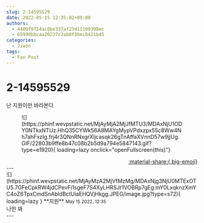 ```yaml
---
slug: 2-14595529
date: 2022-05-15 12:35:02+09:00
authors:
  - 4409f9714ac8be337af23d11109398ec
  - 6599dbbcaa26237c2ab0f3becb421b45
categories:
  - Jiwon
tags:
  - Fan Post
---
```


# 2-14595529

<div class="post-container" markdown="1">
<div class="content-container md-sidebar__scrollwrap" markdown="1">

난 지원이만 바라본다
<figure markdown="1">
![](https://phinf.wevpstatic.net/MjAyMjA2MjJfMTU3/MDAxNjU1ODY0NTkxNTUz.HhQ35CYWk56A8MAYgMypVPdxzpx55c8Ww4Nh7ahFxzIg.frj4r3QNnRNxgrXljcasqk26gTnAffaXVnnD57w9jjUg.GIF/22803b9ffe8b47c08b2b5d9a794e5847143.gif?type=e1920){ loading=lazy onclick="openFullscreen(this)"}
</figure>


</div>
</div>

<div style="text-align: right;" markdown="1">
<a href="https://weverse.io/fromis9/fanpost/2-14595529" style="text-align: right;">:material-share:{.big-emoji}</a>
</div>
---

<div class="comments-container md-sidebar__scrollwrap" markdown="1">
<div class="comment" markdown="1">
<div class='id-container' markdown="1">
![](https://phinf.wevpstatic.net/MjAyMzA2MjVfMzMg/MDAxNjg3NjU0MTExOTU5.7GFeCpkRW4jdCPevFi1sgeF7S4XyLHRSJr1VOBRp7gEg.mY0LxqknzXmYC4oZ6TpxCmdSnAbldBctUiaEHQVjHkgg.JPEG/image.jpg?type=s72){ loading=lazy }
**<span class="artist">지원</span>** <small>May 15 2022, 12:35</small><br>
</div>
<div class='comment-body' markdown="1">
나만 봐
</div>
</div>
</div>
---
